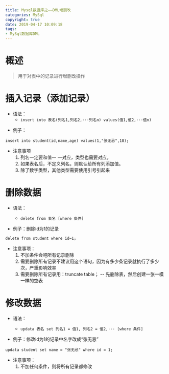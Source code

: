 ```yaml
---
title: Mysql数据库之——DML增删改
categories: MySql
copyright: true
date: 2019-04-17 10:09:18
tags:
- MySql数据库DML
---
```

# 概述
> 用于对表中的记录进行增删改操作

# 插入记录（添加记录）
- 语法：
	- `insert into 表名(列名1,列名2,···列名n) values(值1,值2,···值n)`

<!--more-->

- 例子：

```
insert into student(id,name,age) values(1,"张无忌",18);
```

- 注意事项
	1. 列名一定要和值一 一对应，类型也需要对应。
	2. 如果表名后，不定义列名，则默认给所有列添加值。
	3. 除了数字类型，其他类型需要使用引号引起来


# 删除数据
- 语法：
	- `delete from 表名 [where 条件]`

- 例子：删除id为1的记录

```
delete from student where id=1;
```

- 注意事项：
	1. 不加条件会吧所有记录删除
	2. 需要删除所有记录不建议用这个语句，因为有多少条记录就执行了多少次，严重影响效率
	3. 需要删除所有记录用：truncate table； -- 先删除表，然后创建一张一模一样的空表


# 修改数据
- 语法：
	- `updata 表名 set 列名1 = 值1, 列名2 = 值2,··· [where 条件]`

- 例子：修改id为1的记录中名字改成“张无忌”

```
updata student set name = "张无忌" where id = 1;
```

- 注意事项：
	1. 不加任何条件，则将所有记录都修改